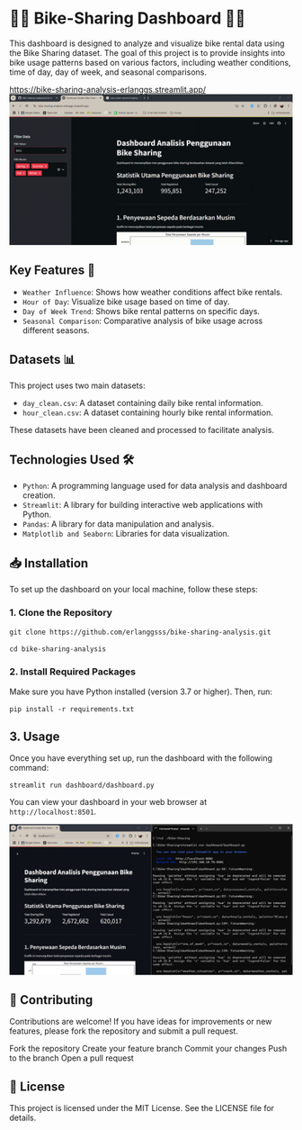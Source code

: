 # 🚴‍♂️ Bike-Sharing Dashboard 🚴‍♀️

This dashboard is designed to analyze and visualize bike rental data using the Bike Sharing dataset. The goal of this project is to provide insights into bike usage patterns based on various factors, including weather conditions, time of day, day of week, and seasonal comparisons.

https://bike-sharing-analysis-erlanggs.streamlit.app/
![Dashboard Demo](assets/dashboard-demo.gif)

## Key Features 🌟

- ```Weather Influence```: Shows how weather conditions affect bike rentals.
- ```Hour of Day```: Visualize bike usage based on time of day.
- ```Day of Week Trend```: Shows bike rental patterns on specific days.
- ```Seasonal Comparison```: Comparative analysis of bike usage across different seasons.

## Datasets 📊

This project uses two main datasets:
- ```day_clean.csv```: A dataset containing daily bike rental information.
- ```hour_clean.csv```: A dataset containing hourly bike rental information.

These datasets have been cleaned and processed to facilitate analysis.

## Technologies Used 🛠️

- ```Python```: A programming language used for data analysis and dashboard creation.
- ```Streamlit```: A library for building interactive web applications with Python.
- ```Pandas```: A library for data manipulation and analysis.
- ```Matplotlib and Seaborn```: Libraries for data visualization.

## 📥 Installation

To set up the dashboard on your local machine, follow these steps:

### 1. Clone the Repository
```
git clone https://github.com/erlanggsss/bike-sharing-analysis.git
```

``` 
cd bike-sharing-analysis
```

### 2. Install Required Packages
Make sure you have Python installed (version 3.7 or higher). Then, run:

```
pip install -r requirements.txt
```

## 3. Usage
Once you have everything set up, run the dashboard with the following command:

``` 
streamlit run dashboard/dashboard.py
```

You can view your dashboard in your web browser at ```http://localhost:8501```.

![Dashboard Screenshot](assets/capture.jpg)

## 🤝 Contributing
Contributions are welcome! If you have ideas for improvements or new features, please fork the repository and submit a pull request.

Fork the repository
Create your feature branch
Commit your changes
Push to the branch
Open a pull request

## 📝 License
This project is licensed under the MIT License. See the LICENSE file for details.

